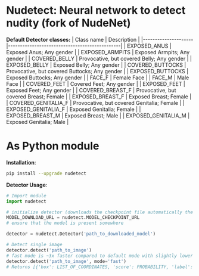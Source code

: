 # Nudetect: Neural network to detect nudity (fork of NudeNet)

**Default Detector classes:**
| Class name          | Description                                   |
|---------------------|-----------------------------------------------|
| EXPOSED_ANUS        | Exposed Anus; Any gender                      |
| EXPOSED_ARMPITS     | Exposed Armpits; Any gender                   |
| COVERED_BELLY       | Provocative, but covered Belly; Any gender    |
| EXPOSED_BELLY       | Exposed Belly; Any gender                     |
| COVERED_BUTTOCKS    | Provocative, but covered Buttocks; Any gender |
| EXPOSED_BUTTOCKS    | Exposed Buttocks; Any gender                  |
| FACE_F              | Female Face                                   |
| FACE_M              | Male Face                                     |
| COVERED_FEET        | Covered Feet; Any gender                      |
| EXPOSED_FEET        | Exposed Feet; Any gender                      |
| COVERED_BREAST_F    | Provocative, but covered Breast; Female       |
| EXPOSED_BREAST_F    | Exposed Breast; Female                        |
| COVERED_GENITALIA_F | Provocative, but covered Genitalia; Female    |
| EXPOSED_GENITALIA_F | Exposed Genitalia; Female                     |
| EXPOSED_BREAST_M    | Exposed Breast; Male                          |
| EXPOSED_GENITALIA_M | Exposed Genitalia; Male                       |

# As Python module
**Installation**:
```bash
pip install --upgrade nudetect
```

**Detector Usage**:

```python
# Import module
import nudetect

# initialize detector (downloads the checkpoint file automatically the first time)
MODEL_DOWNLOAD_URL = nudetect.MODEL_CHECKPOINT_URL
# ensure that the model is present somewhere

detector = nudetect.Detector('path_to_downloaded_model')

# Detect single image
detector.detect('path_to_image')
# fast mode is ~3x faster compared to default mode with slightly lower accuracy.
detector.detect('path_to_image', mode='fast')
# Returns [{'box': LIST_OF_COORDINATES, 'score': PROBABILITY, 'label': LABEL}, ...]

```
